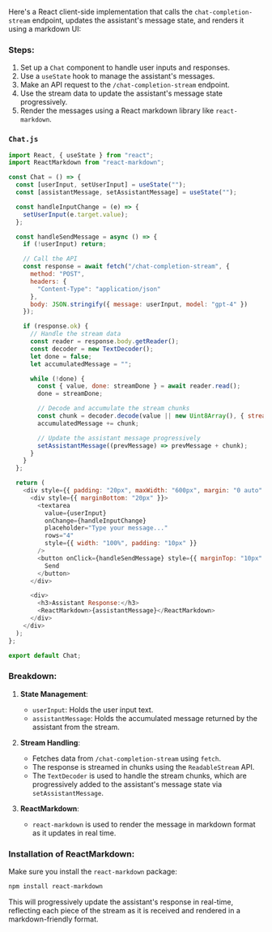 Here's a React client-side implementation that calls the `chat-completion-stream` endpoint, updates the assistant's message state, and renders it using a markdown UI:

### Steps:

1. Set up a `Chat` component to handle user inputs and responses.
2. Use a `useState` hook to manage the assistant's messages.
3. Make an API request to the `/chat-completion-stream` endpoint.
4. Use the stream data to update the assistant's message state progressively.
5. Render the messages using a React markdown library like `react-markdown`.

### `Chat.js`

```javascript
import React, { useState } from "react";
import ReactMarkdown from "react-markdown";

const Chat = () => {
  const [userInput, setUserInput] = useState("");
  const [assistantMessage, setAssistantMessage] = useState("");

  const handleInputChange = (e) => {
    setUserInput(e.target.value);
  };

  const handleSendMessage = async () => {
    if (!userInput) return;

    // Call the API
    const response = await fetch("/chat-completion-stream", {
      method: "POST",
      headers: {
        "Content-Type": "application/json"
      },
      body: JSON.stringify({ message: userInput, model: "gpt-4" })
    });

    if (response.ok) {
      // Handle the stream data
      const reader = response.body.getReader();
      const decoder = new TextDecoder();
      let done = false;
      let accumulatedMessage = "";

      while (!done) {
        const { value, done: streamDone } = await reader.read();
        done = streamDone;

        // Decode and accumulate the stream chunks
        const chunk = decoder.decode(value || new Uint8Array(), { stream: !done });
        accumulatedMessage += chunk;

        // Update the assistant message progressively
        setAssistantMessage((prevMessage) => prevMessage + chunk);
      }
    }
  };

  return (
    <div style={{ padding: "20px", maxWidth: "600px", margin: "0 auto" }}>
      <div style={{ marginBottom: "20px" }}>
        <textarea
          value={userInput}
          onChange={handleInputChange}
          placeholder="Type your message..."
          rows="4"
          style={{ width: "100%", padding: "10px" }}
        />
        <button onClick={handleSendMessage} style={{ marginTop: "10px" }}>
          Send
        </button>
      </div>

      <div>
        <h3>Assistant Response:</h3>
        <ReactMarkdown>{assistantMessage}</ReactMarkdown>
      </div>
    </div>
  );
};

export default Chat;
```

### Breakdown:

1. **State Management**:

   - `userInput`: Holds the user input text.
   - `assistantMessage`: Holds the accumulated message returned by the assistant from the stream.

2. **Stream Handling**:

   - Fetches data from `/chat-completion-stream` using `fetch`.
   - The response is streamed in chunks using the `ReadableStream` API.
   - The `TextDecoder` is used to handle the stream chunks, which are progressively added to the assistant's message state via `setAssistantMessage`.

3. **ReactMarkdown**:
   - `react-markdown` is used to render the message in markdown format as it updates in real time.

### Installation of ReactMarkdown:

Make sure you install the `react-markdown` package:

```bash
npm install react-markdown
```

This will progressively update the assistant's response in real-time, reflecting each piece of the stream as it is received and rendered in a markdown-friendly format.
